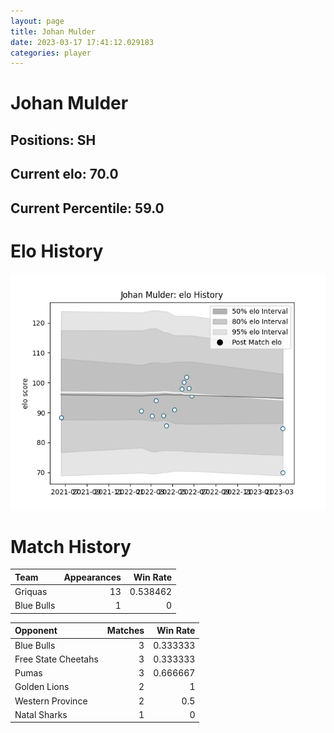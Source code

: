 ```yaml
---  
layout: page  
title: Johan Mulder  
date: 2023-03-17 17:41:12.029183  
categories: player  
---
```

# Johan Mulder

## Positions: SH

## Current elo: 70.0

## Current Percentile: 59.0

# Elo History


![elo history](history_JohanMulder.png)
# Match History


| Team       |   Appearances |   Win Rate |
|:-----------|--------------:|-----------:|
| Griquas    |            13 |   0.538462 |
| Blue Bulls |             1 |   0        |

| Opponent            |   Matches |   Win Rate |
|:--------------------|----------:|-----------:|
| Blue Bulls          |         3 |   0.333333 |
| Free State Cheetahs |         3 |   0.333333 |
| Pumas               |         3 |   0.666667 |
| Golden Lions        |         2 |   1        |
| Western Province    |         2 |   0.5      |
| Natal Sharks        |         1 |   0        |